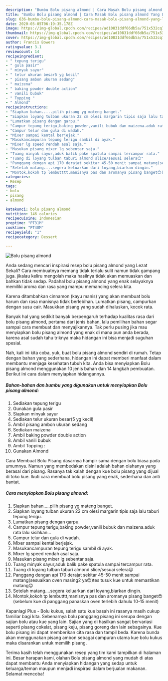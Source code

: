```yaml
---
description: "Bumbu Bolu pisang almond | Cara Masak Bolu pisang almond Yang Lezat Sekali"
title: "Bumbu Bolu pisang almond | Cara Masak Bolu pisang almond Yang Lezat Sekali"
slug: 636-bumbu-bolu-pisang-almond-cara-masak-bolu-pisang-almond-yang-lezat-sekali
date: 2020-05-05T06:19:35.178Z
image: https://img-global.cpcdn.com/recipes/ad10831ddf66db5a/751x532cq70/bolu-pisang-almond-foto-resep-utama.jpg
thumbnail: https://img-global.cpcdn.com/recipes/ad10831ddf66db5a/751x532cq70/bolu-pisang-almond-foto-resep-utama.jpg
cover: https://img-global.cpcdn.com/recipes/ad10831ddf66db5a/751x532cq70/bolu-pisang-almond-foto-resep-utama.jpg
author: Francis Bowers
ratingvalue: 3.1
reviewcount: 14
recipeingredient:
- " tepung terigu"
- " gula pasir"
- " minyak sayur"
- " telur ukuran besar5 yg kecil"
- " pisang ambon ukuran sedang"
- " maizena"
- " baking powder double action"
- " vanili bubuk"
- " Topping "
- " Almond"
recipeinstructions:
- "Siapkan bahan.....pilih pisang yg mateng banget."
- "Siapkan loyang tulban ukuran 22 cm olesi margarin tipis saja lalu taburi tepung terigu."
- "Lumatkan pisang dengan garpu."
- "Campur tepung terigu,baking powder,vanili bubuk dan maizena.aduk rata lalu sisihkan..."
- "Campur telur dan gula di wadah."
- "Mixer sampai kental berjejak."
- "Masukancampuran tepung terigu sambil di ayak."
- "Mixer lg speed rendah asal saja."
- "Masukan pisang mixer lg sebentar saja."
- "Tuang minyak sayur,aduk balik pake spatula sampai tercampur rata."
- "Tuang di loyang tulban taburi almond slice/sesuai selera😉"
- "Panggang dengan api 170 derajat sekitar 45-50 menit sampai matang(sesuaikan oven masing2 ya😉)tes tusuk kue untuk memastikan matang😊"
- "Setelah matang....segera keluarkan dari loyang,biarkan dingin."
- "Montok,kokoh tp lembutttt,manisnya pas dan aromanya pisang banget😍(sebelum kue di panggang panaskan oven terlebih dahulu 10-15 menit)"
categories:
- Resep
tags:
- bolu
- pisang
- almond

katakunci: bolu pisang almond 
nutrition: 146 calories
recipecuisine: Indonesian
preptime: "PT31M"
cooktime: "PT48M"
recipeyield: "1"
recipecategory: Dessert

---
```



![Bolu pisang almond](https://img-global.cpcdn.com/recipes/ad10831ddf66db5a/751x532cq70/bolu-pisang-almond-foto-resep-utama.jpg)

Anda sedang mencari inspirasi resep bolu pisang almond yang Lezat Sekali? Cara membuatnya memang tidak terlalu sulit namun tidak gampang juga. jikalau keliru mengolah maka hasilnya tidak akan memuaskan dan bahkan tidak sedap. Padahal bolu pisang almond yang enak selayaknya memiliki aroma dan rasa yang mampu memancing selera kita.

Karena ditambahkan cinnamon (kayu manis) yang akan membuat bolu harum dan rasa manisnya tidak berlebihan. Lumatkan pisang, campurkan dengan susu cair. Masukkan pisang yang sudah dihaluskan, kocok rata.

Banyak hal yang sedikit banyak berpengaruh terhadap kualitas rasa dari bolu pisang almond, pertama dari jenis bahan, lalu pemilihan bahan segar sampai cara membuat dan menyajikannya. Tak perlu pusing jika mau menyiapkan bolu pisang almond yang enak di mana pun anda berada, karena asal sudah tahu triknya maka hidangan ini bisa menjadi suguhan spesial.


Nah, kali ini kita coba, yuk, buat bolu pisang almond sendiri di rumah. Tetap dengan bahan yang sederhana, hidangan ini dapat memberi manfaat dalam membantu menjaga kesehatan tubuh kita. Anda bisa menyiapkan Bolu pisang almond menggunakan 10 jenis bahan dan 14 langkah pembuatan. Berikut ini cara dalam menyiapkan hidangannya.

<!--inarticleads1-->

##### Bahan-bahan dan bumbu yang digunakan untuk menyiapkan Bolu pisang almond:

1. Sediakan  tepung terigu
1. Gunakan  gula pasir
1. Siapkan  minyak sayur
1. Sediakan  telur ukuran besar(5 yg kecil)
1. Ambil  pisang ambon ukuran sedang
1. Sediakan  maizena
1. Ambil  baking powder double action
1. Ambil  vanili bubuk
1. Ambil  Topping :
1. Gunakan  Almond


Cara Membuat Bolu Pisang dasarnya hampir sama dengan bolu biasa pada umumnya. Namun yang membedakan disini adalah bahan olahanya yang berasal dari pisang. Rasanya tak kalah dengan kue bolu pisang yang dijual di toko kue. Ikuti cara membuat bolu pisang yang enak, sederhana dan anti bantat. 

<!--inarticleads2-->

##### Cara menyiapkan Bolu pisang almond:

1. Siapkan bahan.....pilih pisang yg mateng banget.
1. Siapkan loyang tulban ukuran 22 cm olesi margarin tipis saja lalu taburi tepung terigu.
1. Lumatkan pisang dengan garpu.
1. Campur tepung terigu,baking powder,vanili bubuk dan maizena.aduk rata lalu sisihkan...
1. Campur telur dan gula di wadah.
1. Mixer sampai kental berjejak.
1. Masukancampuran tepung terigu sambil di ayak.
1. Mixer lg speed rendah asal saja.
1. Masukan pisang mixer lg sebentar saja.
1. Tuang minyak sayur,aduk balik pake spatula sampai tercampur rata.
1. Tuang di loyang tulban taburi almond slice/sesuai selera😉
1. Panggang dengan api 170 derajat sekitar 45-50 menit sampai matang(sesuaikan oven masing2 ya😉)tes tusuk kue untuk memastikan matang😊
1. Setelah matang....segera keluarkan dari loyang,biarkan dingin.
1. Montok,kokoh tp lembutttt,manisnya pas dan aromanya pisang banget😍(sebelum kue di panggang panaskan oven terlebih dahulu 10-15 menit)


Kapanlagi Plus - Bolu kukus, salah satu kue basah ini rasanya masih cukup familiar bagi kita. Sebenarnya bolu panggang pisang ini serupa dengan sajian bolu atau kue yang lain. Sajian yang di hasilkan sangat bervariasi seperti pisang cokelat, pisang keju, pisang goreng dan lain sebagainya. Kue bolu pisang ini dapat memberikan cita rasa dan tampil beda. Karena bunda akan menggunakan pisang ambon sebagai campuran utama kue bolu kukus maka disarankan untuk memilih pisang. 

Terima kasih telah menggunakan resep yang tim kami tampilkan di halaman ini. Besar harapan kami, olahan Bolu pisang almond yang mudah di atas dapat membantu Anda menyiapkan hidangan yang sedap untuk keluarga/teman maupun menjadi inspirasi dalam berjualan makanan. Selamat mencoba!
